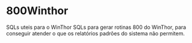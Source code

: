 # 800Winthor
SQLs uteis para o WinThor
SQLs para gerar rotinas 800 do WinThor, para conseguir atender o que os relatórios padrões do sistema não permitem. 

